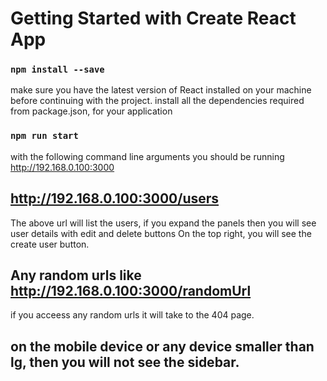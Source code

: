 # Getting Started with Create React App

### `npm install --save`
make sure you have the latest version of React installed on your machine before continuing with the project.
install all the dependencies required from package.json, for your application
### `npm run start`
with the following command line arguments you should be running http://192.168.0.100:3000

## http://192.168.0.100:3000/users 
The above url will list the users, if you expand the panels then you will see user details with edit and delete buttons
On the top right, you will see the create user button.

## Any random urls like http://192.168.0.100:3000/randomUrl
if you acceess any random urls it will take to the 404 page.

## on the mobile device or any device smaller than lg, then you will not see the sidebar.

    



